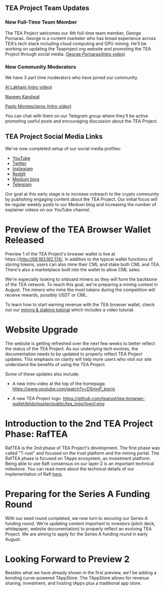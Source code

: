 ## TEA Project Team Updates
### New Full-Time Team Member

The TEA Project welcomes our 4th full-time team member, George Pornaras. George is a content marketer who has broad experience across TEA's tech stack including cloud computing and GPU mining. He'll be working on updating the Teaproject.org website and promoting the TEA Project through social media.
[George Pornaras(Intro video)](https://drive.google.com/file/d/1BhwC4QqUYlKwC81P2J1xBPkGy3-kI06C/view?usp=sharing)

### New Community Moderators

We have 3 part time moderators who have joined our community.

[Al Lakhani (intro video)](https://drive.google.com/file/d/1N73jeUk-p4QUFjNYIi6loCNL46NbUHaJ/view)

[Naveen Kandwal](https://in.linkedin.com/in/naveenkandwal89)

[Paolo Montesclaros (intro video)](https://drive.google.com/file/d/1gyM0DKkxXyj39sFVeHNJ_G0rUq0kUuZT/view?usp=sharing)

You can chat with them on our Telegram group where they'll be active promoting useful posts and encouraging discussion about the TEA Project.

## TEA Project Social Media Links

We've now completed setup of our social media profiles:

- [YouTube](https://www.youtube.com/channel/UChYmd52JIe0zTdIdXHLK7WQ)
- [Twitter](https://twitter.com/teaprojectorg/)
- [Instagram](https://www.instagram.com/teaprojectorg/)
- [Reddit](https://www.reddit.com/user/teaprojectorg/)
- [Medium blog](https://teaproject.medium.com)
- [Telegram](t.me/teaprojectorg)

Our goal at this early stage is to increase outreach to the crypto community by publishing engaging content about the TEA Project. Our initial focus will be regular weekly posts to our Medium blog and increasing the number of explainer videos on our YouTube channel. 

# Preview of the TEA Browser Wallet Released

Preview 1 of the TEA Project's browser wallet is live at https://http://68.183.182.174/. In addition to the typical wallet functions of storing tokens, users can also mine their CML and stake both CML and TEA. There's also a marketplace built into the wallet to allow CML sales. 

We're especially looking to onboard miners as they will form the backbone of the TEA network. To reach this goal, we're preparing a mining contest in August. The miners who mine the most tokens during the competition will receive rewards, possibly USDT or CML.

To learn how to start earning revenue with the TEA browser wallet, check out our [mining & staking tutorial](https://teaproject.org/#/doc_list/Try_the_demo%2FREADME.md) which includes a video tutorial.

# Website Upgrade

The website is getting refreshed over the next few weeks to better reflect the status of the TEA Project. As our underlying tech evolves, the documentation needs to be updated to properly reflect TEA Project updates. This emphasis on clarity will help more users who visit our site understand the benefits of using the TEA Project. 

Some of these updates also include: 

- A new intro video at the top of the homepage.
https://www.youtube.com/watch?v=DSmnP_kgcig

- A new TEA Project logo.
https://github.com/tearust/tea-browser-wallet/blob/master/public/tea_logo/logo1.png

# Introduction to the 2nd TEA Project Phase: RafTEA

RafTEA is the 2nd phase of TEA Project's development. The first phase was called "T-rust" and focused on the trust platform and the mining portal. The RafTEA phase is focused on TApps ecosystem, an investment platform. Being able to use Raft consensus on our layer-2 is an important technical milestone. You can read more about the technical details of our implementation of Raft [here](https://github.com/tearust/moderators/blob/main/RafTEA/README.md).

# Preparing for the Series A Funding Round
With our seed round completed, we now turn to securing our Series A funding round. We're updating content important to investors (pitch deck, whitepaper, website documentation) to properly reflect an evolving TEA Project. We are aiming to apply for the Series A funding round in early August.

# Looking Forward to Preview 2
Besides what we have already shown in the first preview, we'l be adding a bonding curve-powered TAppStore. The TAppStore allows for revenue sharing, investment, and hosting tApps plus a traditional app store.

